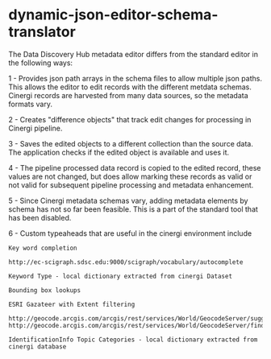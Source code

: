 # dynamic-json-editor-schema-translator

The Data Discovery Hub metadata editor differs from the standard editor in the following ways:

1 - Provides json path arrays in the schema files to allow multiple json paths. This allows the editor to edit records with 
    the different metdata schemas. Cinergi records are harvested from many data sources, so the metadata formats vary.
    
2 - Creates "difference objects" that track edit changes for processing in Cinergi pipeline.

3 - Saves the edited objects to a different collection than the source data.  The application checks if the edited object
    is available and uses it.
    
4 - The pipeline processed data record is copied to the edited record, these values are not changed, but does allow
    marking these records as valid or not valid for subsequent pipeline processing and metadata enhancement.
    
5 - Since Cinergi metadata schemas vary, adding metadata elements by schema has not so far been feasible.  This is 
    a part of the standard tool that has been disabled.
    
6 - Custom typeaheads that are useful in the cinergi environment include

    Key word completion 
    
    http://ec-scigraph.sdsc.edu:9000/scigraph/vocabulary/autocomplete
    
    Keyword Type - local dictionary extracted from cinergi Dataset
    
    Bounding box lookups
    
    ESRI Gazateer with Extent filtering
    
    http://geocode.arcgis.com/arcgis/rest/services/World/GeocodeServer/suggest
    http://geocode.arcgis.com/arcgis/rest/services/World/GeocodeServer/findAddressCandidatesQQQsingleLine
    
    IdentificationInfo Topic Categories - local dictionary extracted from cinergi database
    
    
    
    
    
    
    
